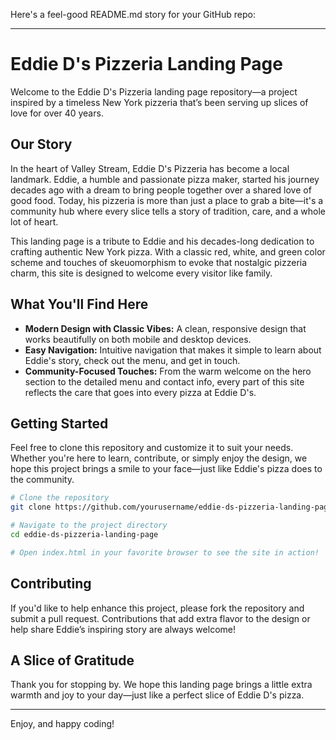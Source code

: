 Here's a feel-good README.md story for your GitHub repo:

---

# Eddie D's Pizzeria Landing Page

Welcome to the Eddie D's Pizzeria landing page repository—a project inspired by a timeless New York pizzeria that’s been serving up slices of love for over 40 years.

## Our Story

In the heart of Valley Stream, Eddie D's Pizzeria has become a local landmark. Eddie, a humble and passionate pizza maker, started his journey decades ago with a dream to bring people together over a shared love of good food. Today, his pizzeria is more than just a place to grab a bite—it's a community hub where every slice tells a story of tradition, care, and a whole lot of heart.

This landing page is a tribute to Eddie and his decades-long dedication to crafting authentic New York pizza. With a classic red, white, and green color scheme and touches of skeuomorphism to evoke that nostalgic pizzeria charm, this site is designed to welcome every visitor like family.

## What You'll Find Here

- **Modern Design with Classic Vibes:** A clean, responsive design that works beautifully on both mobile and desktop devices.
- **Easy Navigation:** Intuitive navigation that makes it simple to learn about Eddie's story, check out the menu, and get in touch.
- **Community-Focused Touches:** From the warm welcome on the hero section to the detailed menu and contact info, every part of this site reflects the care that goes into every pizza at Eddie D's.

## Getting Started

Feel free to clone this repository and customize it to suit your needs. Whether you're here to learn, contribute, or simply enjoy the design, we hope this project brings a smile to your face—just like Eddie's pizza does to the community.

```bash
# Clone the repository
git clone https://github.com/yourusername/eddie-ds-pizzeria-landing-page.git

# Navigate to the project directory
cd eddie-ds-pizzeria-landing-page

# Open index.html in your favorite browser to see the site in action!
```

## Contributing

If you'd like to help enhance this project, please fork the repository and submit a pull request. Contributions that add extra flavor to the design or help share Eddie’s inspiring story are always welcome!

## A Slice of Gratitude

Thank you for stopping by. We hope this landing page brings a little extra warmth and joy to your day—just like a perfect slice of Eddie D's pizza.

---

Enjoy, and happy coding!

